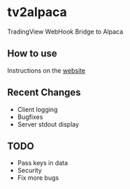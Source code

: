 # tv2alpaca
 TradingView WebHook Bridge to Alpaca

## How to use
Instructions on the [website]()

## Recent Changes
* Client logging
* Bugfixes
* Server stdout display

## TODO
* Pass keys in data
* Security
* Fix more bugs
